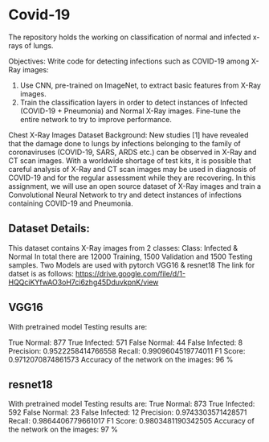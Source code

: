# Covid-19
The repository  holds the working on classification of normal and infected x-rays of lungs. 

Objectives: 
Write code for detecting infections such as COVID-19 among X-Ray images: 

1) Use CNN, pre-trained on ImageNet, to extract basic features from X-Ray images.
2) Train the classification layers in order to detect instances of Infected (COVID-19 + Pneumonia) and Normal X-Ray images.
Fine-tune the entire network to try to improve performance.

Chest X-Ray Images Dataset
Background:
New studies [1] have revealed that the damage done to lungs by infections belonging to the family of coronaviruses (COVID-19, SARS, ARDS etc.) can be observed in X-Ray and CT scan images. With a worldwide shortage of test kits, it is possible that careful analysis of X-Ray and CT scan images may be used in diagnosis of COVID-19 and for the regular assessment while they are recovering. In this assignment, we will use an open source dataset of X-Ray images and train a Convolutional Neural Network to try and detect instances of infections containing COVID-19 and Pneumonia.

## Dataset Details: 
This dataset contains X-Ray images from 2 classes:
Class: Infected & Normal
In total there are 12000 Training, 1500 Validation and 1500 Testing samples.
Two Models are used with pytorch VGG16 & resnet18
The link for datset is as follows:
https://drive.google.com/file/d/1-HQQciKYfwAO3oH7ci6zhg45DduvkpnK/view
## VGG16
With pretrained model Testing results are:

True Normal: 877
True Infected: 571
False Normal: 44
False Infected: 8
Precision: 0.9522258414766558
Recall: 0.9909604519774011
F1 Score: 0.9712070874861573
Accuracy of the network on the images: 96 % 

## resnet18
With pretrained model Testing results are:
True Normal: 873
True Infected: 592
False Normal: 23
False Infected: 12
Precision: 0.9743303571428571
Recall: 0.9864406779661017
F1 Score: 0.9803481190342505
Accuracy of the network on the images: 97 %

